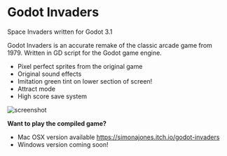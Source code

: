 Godot Invaders
==============
Space Invaders written for Godot 3.1

Godot Invaders is an accurate remake of the classic arcade game from 1979. Written in GD script for the Godot game engine. 

* Pixel perfect sprites from the original game
* Original sound effects
* Imitation green tint on lower section of screen!
* Attract mode
* High score save system




![screenshot](https://simonalanjones.github.io/godot-invaders-screenshot1.png "Screenshot")

**Want to play the compiled game?**

* Mac OSX version available https://simonajones.itch.io/godot-invaders
* Windows version coming soon!

